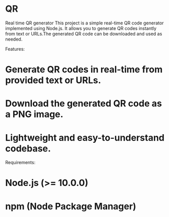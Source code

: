 # QR
Real time QR generator
This project is a simple real-time QR code generator implemented using Node.js.
It allows you to generate QR codes instantly from text or URLs.The generated QR code can be downloaded and used as needed.

Features:
# Generate QR codes in real-time from provided text or URLs.
# Download the generated QR code as a PNG image.
# Lightweight and easy-to-understand codebase.

Requirements:
# Node.js (>= 10.0.0)
# npm (Node Package Manager)
